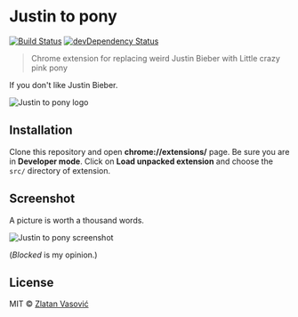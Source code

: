 # Justin to pony

[![Build Status](https://travis-ci.org/ZDroid/justin-to-pony.svg?branch=master)](https://travis-ci.org/ZDroid/justin-to-pony)
[![devDependency Status](https://david-dm.org/ZDroid/justin-to-pony/dev-status.svg)](https://david-dm.org/ZDroid/justin-to-pony#info=devDependencies)

> Chrome extension for replacing weird Justin Bieber with Little crazy pink
pony

If you don't like Justin Bieber.

![Justin to pony logo](https://raw.github.com/ZDroid/justin-to-pony/master/src/icon-128.png)

## Installation

Clone this repository and open **chrome://extensions/** page. Be sure you are
in **Developer mode**. Click on **Load unpacked extension** and choose the
`src/` directory of extension.

## Screenshot

A picture is worth a thousand words.

![Justin to pony screenshot](https://raw.github.com/ZDroid/justin-to-pony/master/screenshot.png)

(*Blocked* is my opinion.)

## License

MIT &copy; [Zlatan Vasović](https://github.com/ZDroid)
